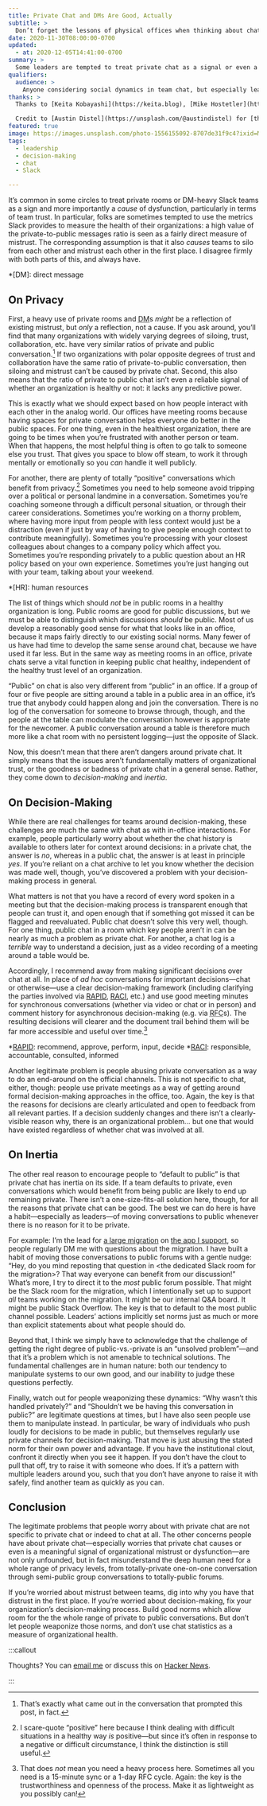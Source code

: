 ```yaml
---
title: Private Chat and DMs Are Good, Actually
subtitle: >
  Don’t forget the lessons of physical offices when thinking about chat.
date: 2020-11-30T08:00:00-0700
updated:
  - at: 2020-12-05T14:41:00-0700
summary: >
  Some leaders are tempted to treat private chat as a signal or even a cause of team dysfunction—but there is no such correlation, and indeed people need private chats for healthy social dynamics.
qualifiers:
  audience: >
    Anyone considering social dynamics in team chat, but especially leaders with authority to shape team norms.
thanks: >
  Thanks to [Keita Kobayashi](https://keita.blog), [Mike Hostetler](https://mike.hostetlerhome.com), [Will Larson](https://lethain.com), [Stephen Carradini](https://stephencarradini.com), and [Jeremy Sherman](https://jeremywsherman.com) for taking the time to read, comment on, and discuss earlier drafts of this material.

  Credit to [Austin Distel](https://unsplash.com/@austindistel) for [the illustrative photo](https://unsplash.com/photos/fEedoypsW_U).
featured: true
image: https://images.unsplash.com/photo-1556155092-8707de31f9c4?ixid=MXwxMjA3fDB8MHxwaG90by1wYWdlfHx8fGVufDB8fHw%3D&ixlib=rb-1.2.1&auto=format&fit=crop&w=600&q=80
tags:
  - leadership
  - decision-making
  - chat
  - Slack

---
```


It’s common in some circles to treat private rooms or DM-heavy Slack teams as a sign and more importantly a *cause* of dysfunction, particularly in terms of team trust. In particular, folks are sometimes tempted to use the metrics Slack provides to measure the health of their organizations: a high value of the private-to-public messages ratio is seen as a fairly direct measure of mistrust. The corresponding assumption is that it also *causes* teams to silo from each other and mistrust each other in the first place. I disagree firmly with both parts of this, and always have.

*[DM]: direct message

## On Privacy

First, a heavy use of private rooms and <abbr title="direct messages">DM</abbr>s *might* be a reflection of existing mistrust, but *only* a reflection, not a cause. If you ask around, you’ll find that many organizations with widely varying degrees of siloing, trust, collaboration, etc. have very similar ratios of private and public conversation.[^ratios] If two organizations with polar opposite degrees of trust and collaboration have the same ratio of private-to-public conversation, then siloing and mistrust can’t be caused by private chat. Second, this also means that the ratio of private to public chat isn’t even a reliable signal of whether an organization is healthy or not: it lacks any predictive power.

[^ratios]: That’s exactly what came out in the conversation that prompted this post, in fact.

This is exactly what we should expect based on how people interact with each other in the analog world. Our offices have meeting rooms because having spaces for private conversation helps everyone do better in the public spaces. For one thing, even in the healthiest organization, there are going to be times when you’re frustrated with another person or team. When that happens, the most helpful thing is often to go talk to someone else you trust. That gives you space to blow off steam, to work it through mentally or emotionally so you *can* handle it well publicly.

For another, there are plenty of totally “positive” conversations which benefit from privacy.[^positive] Sometimes you need to help someone avoid tripping over a political or personal landmine in a conversation. Sometimes you’re coaching someone through a difficult personal situation, or through their career considerations. Sometimes you’re working on a thorny problem, where having more input from people with less context would just be a distraction (even if just by way of having to give people enough context to contribute meaningfully). Sometimes you’re processing with your closest colleagues about changes to a company policy which affect you. Sometimes you’re responding privately to a public question about an HR policy based on your own experience. Sometimes you’re just hanging out with your team, talking about your weekend.

*[HR]: human resources

[^positive]: I scare-quote “positive” here because I think dealing with difficult situations in a healthy way *is* positive—but since it’s often in response to a negative or difficult circumstance, I think the distinction is still useful.

The list of things which should *not* be in public rooms in a healthy organization is long. Public rooms are good for public discussions, but we must be able to distinguish which discussions *should* be public. Most of us develop a reasonably good sense for what that looks like in an office, because it maps fairly directly to our existing social norms. Many fewer of us have had time to develop the same sense around chat, because we have used it far less. But in the same way as meeting rooms in an office, private chats serve a vital function in keeping public chat healthy, independent of the healthy trust level of an organization.

“Public” on chat is also very different from “public” in an office. If a group of four or five people are sitting around a table in a public area in an office, it’s true that anybody could happen along and join the conversation. There is no log of the conversation for someone to browse through, though, and the people at the table can modulate the conversation however is appropriate for the newcomer. A public conversation around a table is therefore much more like a chat room with no persistent logging—just the opposite of Slack.

Now, this doesn’t mean that there aren’t dangers around private chat. It simply means that the issues aren’t fundamentally matters of organizational trust, or the goodness or badness of private chat in a general sense. Rather, they come down to *decision-making* and *inertia*.

## On Decision-Making

While there are real challenges for teams around decision-making, these challenges are much the same with chat as with in-office interactions. For example, people particularly worry about whether the chat history is available to others later for context around decisions: in a private chat, the answer is *no*, whereas in a public chat, the answer is at least in principle *yes*. If you’re reliant on a chat archive to let you know whether the decision was made well, though, you’ve discovered a problem with your decision-making process in general.

What matters is not that you have a record of every word spoken in a meeting but that the decision-making process is transparent enough that people can trust it, and open enough that if something got missed it can be flagged and reevaluated. Public chat doesn’t solve this very well, though. For one thing, public chat in a room which key people aren’t in can be nearly as much a problem as private chat. For another, a chat log is a *terrible* way to understand a decision, just as a video recording of a meeting around a table would be.

Accordingly, I recommend away from making significant decisions over chat at all. In place of _ad hoc_ conversations for important decisions—chat or otherwise—use a clear decision-making framework (including clarifying the parties involved via [RAPID][RAPID], [RACI][RACI], etc.) and use good meeting minutes for synchronous conversations (whether via video or chat or in person) and comment history for asynchronous decision-making (e.g. via <abbr title="request for comments">RFC</abbr>s). The resulting decisions will clearer and the document trail behind them will be far more accessible and useful over time.[^process]

*[RAPID]: recommend, approve, perform, input, decide
*[RACI]: responsible, accountable, consulted, informed

[RAPID]: https://www.bridgespan.org/bridgespan/Images/articles/rapid/RAPIDDecisionMaking.pdf
[RACI]: https://racichart.org/the-raci-model/

[^process]: That does *not* mean you need a heavy process here. Sometimes all you need is a 15-minute sync or a 1-day RFC cycle. Again: the key is the trustworthiness and openness of the process. Make it as lightweight as you possibly can!

Another legitimate problem is people abusing private conversation as a way to do an end-around on the official channels. This is not specific to chat, either, though: people use private meetings as a way of getting around formal decision-making approaches in the office, too. Again, the key is that the reasons for decisions are clearly articulated and open to feedback from all relevant parties. If a decision suddenly changes and there isn’t a clearly-visible reason why, there is an organizational problem… but one that would have existed regardless of whether chat was involved at all.

## On Inertia

The other real reason to encourage people to “default to public” is that private chat has inertia on its side. If a team defaults to private, even conversations which would benefit from being public are likely to end up remaining private. There isn’t a one-size-fits-all solution here, though, for all the reasons that private chat can be good. The best we can do here is have a habit—especially as leaders—of moving conversations to public whenever there is no reason for it to be private.

For example: I’m the lead for [a large migration][octane] on [the app I support][linkedin], so people regularly DM me with questions about the migration. I have built a habit of moving those conversations to public forums with a gentle nudge: “Hey, do you mind reposting that question in \<the dedicated Slack room for the migration\>? That way everyone can benefit from our discussion!” What’s more, I try to direct it to the *most* public forum possible. That might be the Slack room for the migration, which I intentionally set up to support *all* teams working on the migration. It might be our internal Q&A board. It might be public Stack Overflow. The key is that to default to the most public channel possible. Leaders’ actions implicitly set norms just as much or more than explicit statements about what people should do.

[octane]: https://emberjs.com/editions/octane/
[linkedin]: https://www.linkedin.com

Beyond that, I think we simply have to acknowledge that the challenge of getting the right degree of public-vs.-private is an “unsolved problem”—and that it’s a problem which is not amenable to technical solutions. The fundamental challenges are in human nature: both our tendency to manipulate systems to our own good, and our inability to judge these questions perfectly.

Finally, watch out for people weaponizing these dynamics: “Why wasn’t this handled privately?” and “Shouldn’t we be having this conversation in public?” are legitimate questions at times, but I have also seen people use them to manipulate instead. In particular, be wary of individuals who push loudly for decisions to be made in public, but themselves regularly use private channels for decision-making. That move is just abusing the stated norm for their own power and advantage. If you have the institutional clout, confront it directly when you see it happen. If you don’t have the clout to pull that off, try to raise it with someone who does. If it’s a pattern with multiple leaders around you, such that you don’t have anyone to raise it with safely, find another team as quickly as you can.

## Conclusion

The legitimate problems that people worry about with private chat are not specific to private chat or indeed to chat at all. The other concerns people have about private chat—especially worries that private chat causes or even is a meaningful signal of organizational mistrust or dysfunction—are  not only unfounded, but in fact misunderstand the deep human need for a whole range of privacy levels, from totally-private one-on-one conversation through semi-public group conversations to totally-public forums.

If you’re worried about mistrust between teams, dig into why you have that distrust in the first place. If you’re worried about decision-making, fix your organization’s decision-making process. Build good norms which allow room for the the whole range of private to public conversations. But don’t let people weaponize those norms, and don’t use chat statistics as a measure of organizational health.

:::callout

Thoughts? You can <a href='mailto:hello@chriskrycho.com?subject={{title}}'>email me</a> or discuss this on [Hacker News](https://news.ycombinator.com/item?id=25255535).

:::
